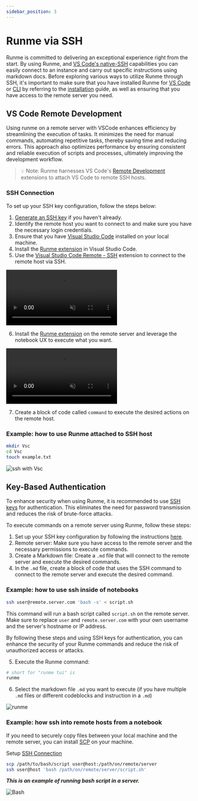 ```yaml
---
sidebar_position: 3
---
```


# Runme via SSH

Runme is committed to delivering an exceptional experience right from the start. By using Runme, and [VS Code's native-SSH](https://code.visualstudio.com/docs/remote/ssh) capabilities you can easily connect to an instance and carry out specific instructions using markdown docs. Before exploring various ways to utilize Runme through SSH, it's important to make sure that you have installed Runme for [VS Code](https://docs.runme.dev/install#runme-for-vs-code) or [CLI](https://docs.runme.dev/getting-started/cli) by referring to the [installation](https://docs.runme.dev/getting-started/) guide, as well as ensuring that you have access to the remote server you need.

## VS Code Remote Development

Using runme on a remote server with VSCode enhances efficiency by streamlining the execution of tasks. It minimizes the need for manual commands, automating repetitive tasks, thereby saving time and reducing errors. This approach also optimizes performance by ensuring consistent and reliable execution of scripts and processes, ultimately improving the development workflow.

> 💡 Note: Runme harnesses VS Code's [Remote Development](https://marketplace.visualstudio.com/items?itemName=ms-vscode-remote.vscode-remote-extensionpack) extensions to attach VS Code to remote SSH hosts.

### SSH Connection

To set up your SSH key configuration, follow the steps below:

1. [Generate an SSH key](https://docs.github.com/en/authentication/connecting-to-github-with-ssh/adding-a-new-ssh-key-to-your-github-account) if you haven't already.
2. Identify the remote host you want to connect to and make sure you have the necessary login credentials.
3. Ensure that you have [Visual Studio Code](https://code.visualstudio.com/download) installed on your local machine.
4. Install the [Runme extension](https://marketplace.visualstudio.com/items?itemName=stateful.runme) in Visual Studio Code.
5. Use the [Visual Studio Code Remote - SSH](https://code.visualstudio.com/docs/remote/ssh) extension to connect to the remote host via SSH.

<video autoPlay loop muted playsInline controls>
  <source src="/videos/ssh-into-server.mp4" type="video/mp4" />
  <source src="/videos/runme-illustration.webm" type="video/webm" />
</video>



6. Install the [Runme extension](https://marketplace.visualstudio.com/items?itemName=stateful.runme) on the remote server and leverage the notebook UX to execute what you want.

<video autoPlay loop muted playsInline controls>
  <source src="/videos/install-runme-on-server.mp4" type="video/mp4" />
  <source src="/videos/install-runme-on-server.webm" type="video/webm" />
</video>




7. Create a block of code called `command` to execute the desired actions on the remote host.

### Example: how to use Runme attached to SSH host

```sh
mkdir Vsc
cd Vsc
touch example.txt
```

![ssh with Vsc](https://i.imgur.com/91ImVIz.png)

## Key-Based Authentication

To enhance security when using Runme, it is recommended to use [SSH keys](https://docs.github.com/en/authentication/connecting-to-github-with-ssh/adding-a-new-ssh-key-to-your-github-account) for authentication. This eliminates the need for password transmission and reduces the risk of brute-force attacks.

To execute commands on a remote server using Runme, follow these steps:

1. Set up your SSH key configuration by following the instructions [here](https://docs.github.com/en/authentication/connecting-to-github-with-ssh/adding-a-new-ssh-key-to-your-github-account).
2. Remote server: Make sure you have access to the remote server and the necessary permissions to execute commands.
3. Create a Markdown file: Create a `.md` file that will connect to the remote server and execute the desired commands.
4. In the `.md` file, create a block of code that uses the SSH command to connect to the remote server and execute the desired command.

### Example: how to use ssh inside of notebooks

```sh
ssh user@remote.server.com 'bash -s' < script.sh
```

This command will run a bash script called `script.sh` on the remote server. Make sure to replace `user` and `remote.server.com` with your own username and the server's hostname or IP address.

By following these steps and using SSH keys for authentication, you can enhance the security of your Runme commands and reduce the risk of unauthorized access or attacks.

5. Execute the Runme command:

```sh
# short for "runme tui" is
runme
```

6. Select the markdown file `.md` you want to execute (if you have multiple `.md` files or different codeblocks and instruction in a `.md`)

![runme](https://i.imgur.com/5CGxKCZ.png)

### Example: how ssh into remote hosts from a notebook

If you need to securely copy files between your local machine and the remote server, you can install [SCP](https://www.geeksforgeeks.org/scp-command-in-linux-with-examples/) on your machine.

Setup [SSH Connection](https://docs-runme-56vudiq08-stateful.vercel.app/getting-started/runme-via-ssh#key-based-authentication)

```sh
scp /path/to/bash/script user@host:/path/on/remote/server
ssh user@host 'bash /path/on/remote/server/script.sh'
```

***This is an example of running bash script in a server.***

![Bash](https://i.imgur.com/nizv2CB.png)

